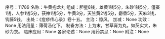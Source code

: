 序号：11789
名称：牛黄抱龙丸
组成：胆星8钱，雄黄1钱5分，朱砂1钱5分，僵蚕1钱，人参1钱5分，茯神1钱5分，牛黄3分，天竺黄2钱5分，麝香5分，天麻3钱，钩藤5钱。
出处：《痘疹传心录》卷十五。
主治：惊风。
加减：None
功效：None
用法用量：薄荷汤化下。
制备方法：上为末，甘草膏为丸，如芡实大，朱砂为衣。
临床应用：None
各家论述：None
用药禁忌：None
附注：None
